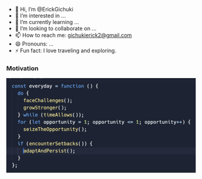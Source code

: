 - 👋 Hi, I’m @ErickGichuki
- 👀 I’m interested in ...
- 🌱 I’m currently learning ...
- 💞️ I’m looking to collaborate on ...
- 📫 How to reach me: gichukierick2@gmail.com
- 😄 Pronouns: ...
- ⚡ Fun fact: I love traveling and exploring.
### Motivation
<img src='img/motivation.png'>

<!---
ErickGichuki/ErickGichuki is a ✨ special ✨ repository because its `README.md` (this file) appears on your GitHub profile.
You can click the Preview link to take a look at your changes.
--->
